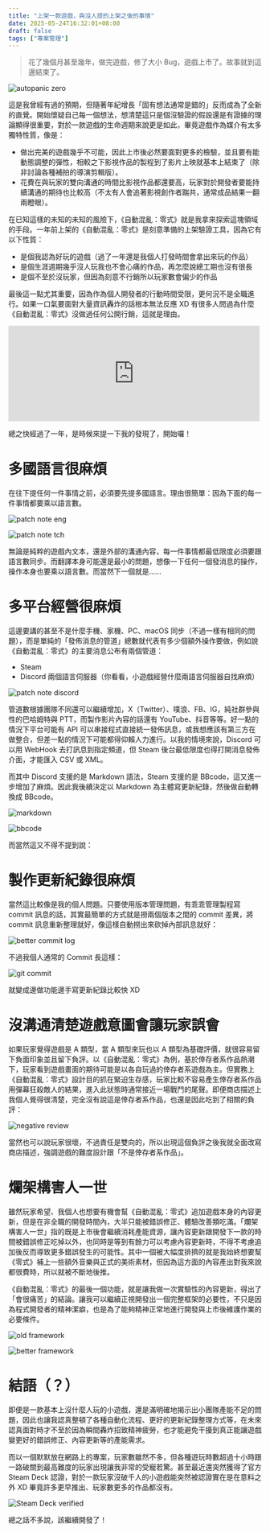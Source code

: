 ```yaml
---
title: "上架一款遊戲，與沒人提的上架之後的事情"
date: 2025-05-24T16:32:01+08:00
draft: false
tags: ["專案管理"]
---
```


> 花了幾個月甚至幾年，做完遊戲，修了大小 Bug，遊戲上市了。故事就到這邊結束了。

![autopanic zero](/images/posts/game-design/0018/0008.png)

這是我曾經有過的預期，但隨著年紀增長「固有想法通常是錯的」反而成為了全新的直覺。開始懷疑自己每一個想法，想清楚這只是個沒驗證的假設還是有證據的理論顯得很重要，對於一款遊戲的生命週期來說更是如此，畢竟遊戲作為媒介有太多獨特性質，像是：

- 做出完美的遊戲幾乎不可能，因此上市後必然要面對更多的檢驗，並且要有能動態調整的彈性，相較之下影視作品的製程到了影片上映就基本上結束了（除非討論各種補拍的導演剪輯版）。
- 花費在與玩家的雙向溝通的時間比影視作品都還要高，玩家對於開發者要能持續溝通的期待也比較高（不太有人會追著影視創作者踹共，通常成品結果一翻兩瞪眼）。

在已知這樣的未知的未知的風險下，《自動混亂：零式》就是我拿來探索這塊領域的手段。一年前上架的《自動混亂：零式》是刻意準備的上架驗證工具，因為它有以下性質：

- 是個我認為好玩的遊戲（過了一年還是我個人打發時間會拿出來玩的作品）
- 是個生涯週期幾乎沒人玩我也不會心痛的作品，再怎麼說總工期也沒有很長
- 是個不至於沒玩家，但因為刻意不行銷所以玩家數會偏少的作品

最後這一點尤其重要，因為作為個人開發者的行動時間受限，更何況不是全職進行。如果一口氣要面對大量資訊轟炸的話根本無法反應 XD 有很多人問過為什麼《自動混亂：零式》沒做過任何公開行銷，這就是理由。

<iframe src="https://store.steampowered.com/widget/1423670/" frameborder="0" width="500" height="190"></iframe>

總之快經過了一年，是時候來提一下我的發現了，開始囉！

# 多國語言很麻煩

在往下提任何一件事情之前，必須要先提多國語言。理由很簡單：因為下面的每一件事情都要乘以語言數。

![patch note eng](/images/posts/game-design/0018/0001-en.png)

![patch note tch](/images/posts/game-design/0018/0001-tw.png "更新紀錄也要跟語言同步")

無論是純粹的遊戲內文本，還是外部的溝通內容，每一件事情都最低限度必須要跟語言數同步。而翻譯本身可能還是最小的問題，想像一下任何一個發消息的操作，操作本身也要乘以語言數。而當然下一個就是......

# 多平台經營很麻煩

這邊要講的甚至不是什麼手機、家機、PC、macOS 同步（不過一樣有相同的問題），而是單純的「發佈消息的管道」總數就代表有多少個額外操作要做，例如說《自動混亂：零式》的主要消息公布有兩個管道：

- Steam
- Discord 兩個語言伺服器（你看看，小遊戲經營什麼兩語言伺服器自找麻煩）

![patch note discord](/images/posts/game-design/0018/0002.png "Discord 有自己獨立的更新紀錄發佈管道")

管道數根據團隊不同還可以繼續增加，X（Twitter）、噗浪、FB、IG，純社群參與性的巴哈姆特與 PTT，而製作影片內容的話還有 YouTube、抖音等等。好一點的情況下平台可能有 API 可以串接程式直接統一發佈訊息，或我想應該有第三方在做整合，但差一點的情況下可能都得仰賴人力進行。以我的情境來說，Discord 可以用 WebHook 去打訊息到指定頻道，但 Steam 後台最低限度也得打開消息發佈介面，才能匯入 CSV 或 XML。

而其中 Discord 支援的是 Markdown 語法，Steam 支援的是 BBcode，這又進一步增加了麻煩。因此我後續決定以 Markdown 為主體寫更新紀錄，然後做自動轉換成 BBcode。

![markdown](/images/posts/game-design/0018/0003.png)

![bbcode](/images/posts/game-design/0018/0004.png)

而當然這又不得不提到說：

# 製作更新紀錄很麻煩

當然這比較像是我的個人問題。只要使用版本管理問題，有乖乖管理製程寫 commit 訊息的話，其實最簡單的方式就是撈兩個版本之間的 commit 差異，將 commit 訊息重新整理就好，像這樣自動撈出來砍掉內部訊息就好：

![better commit log](/images/posts/game-design/0018/0006.png)

不過我個人通常的 Commit 長這樣：

![git commit](/images/posts/game-design/0018/0005.png)

就變成邊做功能邊手寫更新紀錄比較快 XD

# 沒溝通清楚遊戲意圖會讓玩家誤會

如果玩家覺得遊戲是 A 類型，當 A 類型來玩也以 A 類型為基礎評價，就很容易留下負面印象並且留下負評。以《自動混亂：零式》為例，基於倖存者系作品熱潮下，玩家看到遊戲畫面的期待可能是以各自玩過的倖存者系遊戲為主。但實務上《自動混亂：零式》設計目的抓在緊迫生存感，玩家比較不容易產生倖存者系作品用彈幕狂殺敵人的結果，進入此狀態時通常接近一場戰鬥的尾聲。即便商店描述上我個人覺得很清楚，完全沒有說這是倖存者系作品，也還是因此吃到了相關的負評：

![negative review](/images/posts/game-design/0018/0007.jpg "「這不是款自動戰鬥遊戲該有的設計」，雖然商店頁面完全沒這樣宣傳")

當然也可以說玩家很壞，不過責任是雙向的，所以出現這個負評之後我就全面改寫商店描述，強調遊戲的難度設計跟「不是倖存者系作品」。

# 爛架構害人一世

雖然玩家希望、我個人也想要有機會幫《自動混亂：零式》追加遊戲本身的內容更新，但是在非全職的開發時間內，大半只能被錯誤修正、體驗改善類吃滿。「爛架構害人一世」指的既是上市後會繼續消耗產能資源，讓內容更新跟開發下一款的時間被錯誤修正吃掉以外，也同時是等到有餘力可以考慮內容更新時，不得不考慮追加後反而導致更多錯誤發生的可能性。其中一個被大幅度排擠的就是我始終想要幫《零式》補上一些額外音樂與正式的美術素材，但因為這方面的內容產出對我來說都很費時，所以就被不斷地後推。

《自動混亂：零式》的最後一個功能，就是讓我做一次實驗性的內容更新，得出了「會很痛苦」的結論。讓我可以繼續正視開發出一個完整框架的必要性，不只是因為程式開發者的精神潔癖，也是為了能夠精神正常地進行開發與上市後維護作業的必要條件。

![old framework](/images/posts/game-design/0018/0010.png "《零式》用的舊框架只能用是膠帶捆起來的一團亂形容，反覆持續出現的錯誤是忘記把新的設定值補進去跟使用者介面同步的區塊")

![better framework](/images/posts/game-design/0018/0009.png "正在開發中的新框架可以用很乾淨的方式自動偵測數值變動，避免發生一樣的事情")

# 結語（？）

即便是一款基本上沒什麼人玩的小遊戲，還是滿明確地揭示出小團隊產能不足的問題，因此也讓我認真整頓了各種自動化流程、更好的更新紀錄整理方式等，在未來認真面對時才不至於因為瞬間轟炸招致精神疲勞，也才能避免干擾到真正能讓遊戲變更好的錯誤修正、內容更新等的產能需求。

而以一個默默放在網路上的專案，玩家數雖然不多，但各種遊玩時數超過十小時跟一路破關到最高難度的玩家出現讓我非常的受寵若驚。甚至最近還突然獲得了官方 Steam Deck 認證，對於一款玩家沒破千人的小遊戲能突然被認證實在是在意料之外 XD 畢竟許多更早推出、玩家數更多的作品都沒有。

![Steam Deck verified](/images/posts/game-design/0018/0011.png "如果是不知道哪位 Valve 員工突然發現這款遊戲決定幫它做認證的話，希望你玩得開心！")

總之話不多說，該繼續開發了！